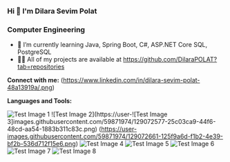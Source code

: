 ### Hi 👋 I'm Dilara Sevim Polat
###                           Computer Engineering
 * 🌱 I’m currently learning Java, Spring Boot, C#, ASP.NET Core SQL, PostgreSQL
 * 👨‍💻 All of my projects are available at https://github.com/DilaraPOLAT?tab=repositories


 **Connect with me:**
  (https://www.linkedin.com/in/dilara-sevim-polat-48a13919a/.png)



 **Languages and Tools:**
 
 ![Test Image 1](https://user-images.githubusercontent.com/59871974/129071984-1b28b74f-9356-4289-bd03-3955b8d0b542.png)   ![Test Image 2](https://user-![Test Image 3]images.githubusercontent.com/59871974/129072577-25c03ca9-44f6-48cd-aa54-1883b311c83c.png)  (https://user-images.githubusercontent.com/59871974/129072661-125f9a6d-f1b2-4e39-bf2b-536d712f15e6.png)   ![Test Image 4](https://user-images.githubusercontent.com/59871974/129072783-2a759679-745a-490c-ac33-60dfba47201e.png)   ![Test Image 5](https://user-images.githubusercontent.com/59871974/129073136-cc1fc48d-710d-4525-b9c7-7de153e58cc5.png)    ![Test Image 6](https://user-images.githubusercontent.com/59871974/129073230-6588023b-9cfa-4c34-9e9d-4de12df8ac71.png)    ![Test Image 7](https://user-images.githubusercontent.com/59871974/129073331-17e3f3cc-6280-43c1-889f-3a3963e1de86.png)    ![Test Image 8](https://user-images.githubusercontent.com/59871974/129073394-15d3ae25-6a3b-4cf0-91c4-2eee6bb1c063.png)





<!--
**DilaraPOLAT/DilaraPOLAT** is a ✨ _special_ ✨ repository because its `README.md` (this file) appears on your GitHub profile.

Here are some ideas to get you started:

- 🔭 I’m currently working on ...
### 🌱 I’m currently learning Java, Spring Boot, C#, ASP.NET Core, SQL  PostgreSQL,
- 👯 I’m looking to collaborate on ...
- 🤔 I’m looking for help with ...
- 💬 Ask me about ...
- 📫 How to reach me: ...
- 😄 Pronouns: ...
- ⚡ Fun fact: ...
-->
